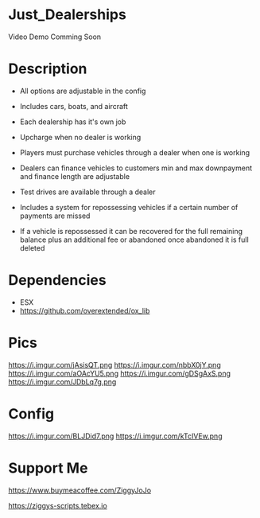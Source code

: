# Just_Dealerships
 
Video Demo Comming Soon

# Description

* All options are adjustable in the config

* Includes cars, boats, and aircraft
* Each dealership has it's own job 
* Upcharge when no dealer is working 
* Players must purchase vehicles through a dealer when one is working 
* Dealers can finance vehicles to customers min and max downpayment and finance length are adjustable
* Test drives are available through a dealer
* Includes a system for repossessing vehicles if a certain number of payments are missed
* If a vehicle is repossessed it can be recovered for the full remaining balance plus an additional fee or abandoned once abandoned it is full deleted 

# Dependencies

- ESX 
- https://github.com/overextended/ox_lib  

# Pics
https://i.imgur.com/jAsisQT.png
https://i.imgur.com/nbbX0jY.png
https://i.imgur.com/aOAcYU5.png
https://i.imgur.com/gDSgAxS.png
https://i.imgur.com/JDbLq7g.png

# Config
https://i.imgur.com/BLJDid7.png
https://i.imgur.com/kTcIVEw.png

# Support Me

https://www.buymeacoffee.com/ZiggyJoJo

https://ziggys-scripts.tebex.io
